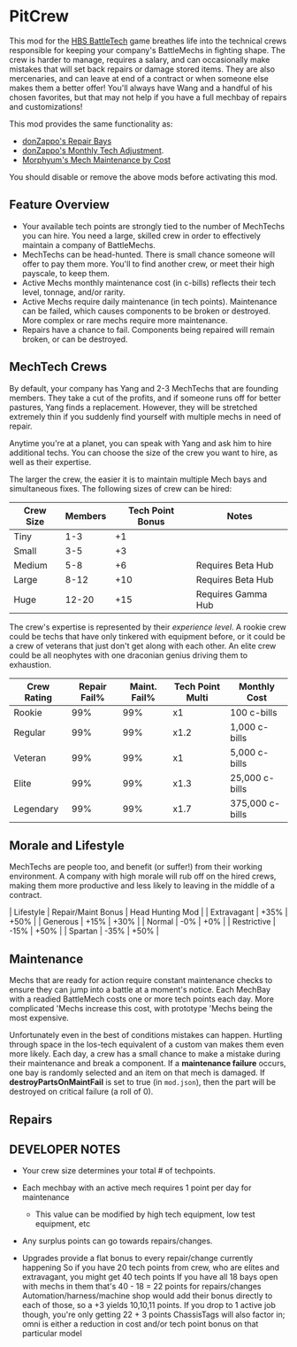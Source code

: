 # PitCrew
This mod for the [HBS BattleTech](http://battletechgame.com/) game breathes life into the technical crews responsible for keeping your company's BattleMechs in fighting shape. The crew is harder to manage, requires a salary, and can occasionally make mistakes that will set back repairs or damage stored items. They are also mercenaries, and can leave at end of a contract or when someone else makes them a better offer! You'll always have Wang and a handful of his chosen favorites, but that may not help if you have a full mechbay of repairs and customizations!

This mod provides the same functionality as:

* [donZappo's Repair Bays](https://github.com/donZappo/Repair-Bays)
* [donZappo's Monthly Tech Adjustment](https://github.com/donZappo/MonthlyTechAdjustment).
* [Morphyum's Mech Maintenance by Cost](https://github.com/Morphyum/MechMaintenanceByCost/)

You should disable or remove the above mods before activating this mod.

## Feature Overview

 * Your available tech points are strongly tied to the number of MechTechs you can hire. You need a large, skilled crew in order to effectively maintain a company of BattleMechs.
 * MechTechs can be head-hunted. There is small chance someone will offer to pay them more. You'll to find another crew, or meet their high payscale, to keep them.
 * Active Mechs monthly maintenance cost (in c-bills) reflects their tech level, tonnage, and/or rarity.
 * Active Mechs require daily maintenance (in tech points). Maintenance can be failed, which causes components to be broken or destroyed. More complex or rare mechs require more maintenance.
 * Repairs have a chance to fail. Components being repaired will remain broken, or can be destroyed.

## MechTech Crews
By default, your company has Yang and 2-3 MechTechs that are founding members. They take a cut of the profits, and if someone runs off for better pastures, Yang finds a replacement. However, they will be stretched extremely thin if you suddenly find yourself with multiple mechs in need of repair.

Anytime you're at a planet, you can speak with Yang and ask him to hire additional techs. You can choose the size of the crew you want to hire, as well as their expertise.

The larger the crew, the easier it is to maintain multiple Mech bays and simultaneous fixes. The following sizes of crew can be hired:

| Crew Size | Members | Tech Point Bonus | Notes |
| -- | -- | -- | -- |
| Tiny | 1-3 | +1 | |
| Small | 3-5 | +3 | |
| Medium | 5-8 | +6 | Requires Beta Hub |
| Large | 8-12 | +10 | Requires Beta Hub |
| Huge | 12-20 | +15 | Requires Gamma Hub |

The crew's expertise is represented by their *experience level*. A rookie crew could be techs that have only tinkered with equipment before, or it could be a crew of veterans that just don't get along with each other. An elite crew could be all neophytes with one draconian genius driving them to exhaustion.

| Crew Rating | Repair Fail% | Maint. Fail% | Tech Point Multi | Monthly Cost |
| -- | -- | -- | -- | -- |
| Rookie | 99% | 99% | x1 | 100 c-bills |
| Regular | 99% | 99% | x1.2 | 1,000 c-bills |
| Veteran | 99% | 99% | x1 | 5,000 c-bills |
| Elite | 99% | 99% | x1.3 | 25,000 c-bills |
| Legendary | 99% | 99% | x1.7 | 375,000 c-bills |

## Morale and Lifestyle

MechTechs are people too, and benefit (or suffer!) from their working environment. A company with high morale will rub off on the hired crews, making them more productive and less likely to leaving in the middle of a contract.

| Lifestyle | Repair/Maint Bonus | Head Hunting Mod |
| Extravagant |  +35% | +50% |
| Generous |  +15% | +30% |
| Normal |  -0% | +0% |
| Restrictive |  -15% | +50% |
| Spartan |  -35% | +50% |

## Maintenance

Mechs that are ready for action require constant maintenance checks to ensure they can jump into a battle at a moment's notice. Each MechBay with a readied BattleMech costs one or more tech points each day. More complicated 'Mechs increase this cost, with prototype 'Mechs being the most expensive.

Unfortunately even in the best of conditions mistakes can happen. Hurtling through space in the los-tech equivalent of a custom van makes them even more likely. Each day, a crew has a small chance to make a mistake during their maintenance and break a component. If a **maintenance failure** occurs, one bay is randomly selected and an item on that mech is damaged. If **destroyPartsOnMaintFail** is set to true (in `mod.json`), then the part will be destroyed on critical failure (a roll of 0).

## Repairs

## DEVELOPER NOTES

* Your crew size determines your total # of techpoints.
* Each mechbay with an active mech requires 1 point per day for maintenance
  * This value can be modified by high tech equipment, low test equipment, etc
* Any surplus points can go towards repairs/changes.

* Upgrades provide a flat bonus to every repair/change currently happening
So if you have 20 tech points from crew, who are elites and extravagant, you might get 40 tech points
If you have all 18 bays open with mechs in them that's 40 - 18 = 22 points for repairs/changes
Automation/harness/machine shop would add their bonus directly to each of those,  so a +3 yields 10,10,11 points.
If you drop to 1 active job though, you're only getting 22 + 3 points
ChassisTags will also factor in; omni is either a reduction in cost and/or tech point bonus on that particular model
